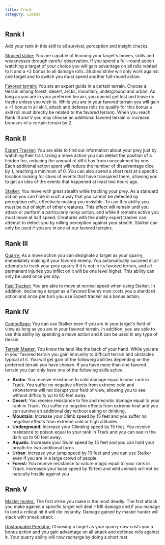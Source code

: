 ```yaml
---
title: Track
category: Combat
---
```


## Rank I

Add your rank in this skill to all survival, perception and insight checks.

<u>Studied strike:</u> You are capable of learning your target's moves, skills and weaknesses through careful observation. If you spend a full-round action watching a target of your choice you will gain advantage on all rolls related to it and a +2 bonus to all damage rolls. Studied strike will only work against one target and to switch you must spend another full-round action.

<u>Favored terrain:</u> You are an expert guide in a certain terrain. Choose a terrain among forest, desert, arctic, mountain, underground and urban. As long as you are in your preferred terrain, you cannot get lost and leave no tracks unless you wish to. While you are in your favored terrain you will gain a +1 bonus in all skill, attack and defense rolls (to qualify for this bonus a skill roll must directly be related to the favored terrain). When you reach Rank III and V you may choose an additional favored terrain or increase bonuses of a certain terrain by 2.

## Rank II

<u>Expert Tracker:</u> You are able to find out information about your prey just by watching their trail. Using a move action you can detect the position of a hidden foe, reducing the amount of d6 it has from concealment by one. Each additional action spent will reduce the number of disadvantage dice by 1, reaching a minimum of 0. You can also spend a short rest at a specific location looking for clues of events that have transpired there, allowing you to get an idea of the events that happened at least two hours ago.

<u>Stalker:</u> You move with great stealth while tracking your prey. As a standard action you can hide in such a way that you cannot be detected by perception rolls, effectively making you invisible. To use this ability you must be out of sight of other creatures. This effect will remain until you attack or perform a particularly noisy action, and while it remains active you must move at half speed. Creatures with the ability expert tracker can attempt to detect you by rolling perception against your stealth. Stalker can only be used if you are in one of our favored terrains.

## Rank III

<u>Quarry:</u> As a move action you can designate a target as your quarry, immediately making it your favored enemy. You automatically succeed at all attempts to track your prey quarry if it is not in its favored terrain, and all permanent injuries you inflict on it will be one level higher. This ability can only be used once per day.

<u>Fast Tracker:</u> You are able to move at normal speed when using Stalker. In addition, declaring a target as a Favored Enemy now costs you a standard action and once per turn you use Expert tracker as a bonus action.

## Rank IV

<u>Camouflage:</u> You can use Stalker even if you are in your target's field of view as long as you are in your favored terrain. In addition, you are able to use this ability by spending a move action and it can be used in any type of terrain. 

<u>Terrain Master:</u> You know the land like the back of your hand. While you are in your favored terrain you gain immunity to difficult terrain and obstacles typical of it. You will get gain of the following abilities depending on the preferred terrain you have chosen. If you have more than one favored terrain you can only have one of the following skills active:

- **Arctic**: You receive resistance to cold damage equal to your rank in Track. You suffer no negative effects from extreme cold and snowstorms will not disrupt your field of view, allowing you to see without difficulty up to 60 feet away.
- **Desert**: You receive resistance to fire and necrotic damage equal to your rank in Track. You suffer no negative effects from extreme heat and you can survive an additional day without eating or drinking. 
- **Mountain**: Increase your Climb speed by 15 feet and you suffer no negative effects from extreme cold or high altitudes.
- **Underground**: Increase your Climbing speed by 15 feet. You receive resistance to poison equal to your rank in Track and you can see in the dark up to 60 feet away. 
- **Aquatic**: Increases your Swim speed by 15 feet and you can hold your breath for two additional turns.
- **Urban**: Increase your jump speed by 10 feet and you can use Stalker even if you are in a large crowd of people.
- **Forest:** You receive resistance to nature magic equal to your rank in Track. Increases your base speed by 15 feet and wild animals will not be naturally hostile against you

## Rank V 

<u>Master hunter:</u> The first strike you make is the most deadly. The first attack you make against a specific target will deal +1d6 damage and if you manage to land a critical hit it will die instantly. Damage gained by master hunter will stack with sneak attack.

<u>Unstoppable Predator:</u> Choosing a target as your quarry now costs you a bonus action and you gain advantage on all attack and defense rolls against it. Your quarry ability will now recharge by doing a short rest.